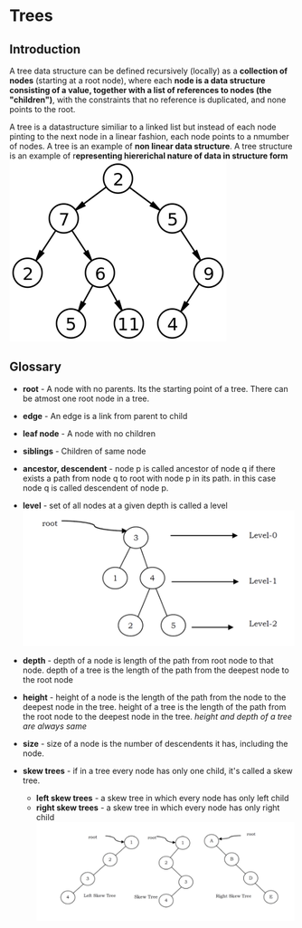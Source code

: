 # Trees
## Introduction
A tree data structure can be defined recursively (locally) as a **collection of nodes** (starting at a root node), where each **node is a data structure consisting of a value, together with a list of references to nodes (the "children")**, with the constraints that no reference is duplicated, and none points to the root.


A tree is a datastructure similiar to a linked list but instead of each node pinting to the next node in a linear fashion, each node points to a nmumber of nodes. A tree is an example of **non linear data structure**. A tree structure is an example of r**epresenting hiererichal nature of data in structure form**
![tree](/assets/tree.png)

## Glossary
- **root** - A node with no parents. Its the starting point of a tree. There can be atmost one root node in a tree.
- **edge** - An edge is a link from parent to child
- **leaf node** - A node with no children
- **siblings** - Children of same node
- **ancestor, descendent** - node p is called ancestor of node q if there exists a path from node q to root with node p in its path. in this case node q is called descendent of node p.  
- **level** - set of all nodes at a given depth is called a level
![Screen Shot 2018-06-02 at 12.35.26 AM](/assets/Screen%20Shot%202018-06-02%20at%2012.35.26%20AM.png)

- **depth** - depth of a node is length of the path from root node to that node. depth of a tree is the length of the path from the deepest node to the root node
- **height** - height of a node is the length of the path from the node to the deepest node in the tree. height of a tree is the length of the path from the root node to the deepest node in the tree.
    *height and depth of a tree are always same*
- **size** - size of a node is the number of descendents it has, including the node.
- **skew trees** - if in a tree every node has only one child, it's called a skew tree.
  - **left skew trees** - a skew tree in which every node has only left child
  - **right skew trees** - a skew tree in which every node has only right child
![Screen Shot 2018-06-02 at 12.44.31 AM](/assets/Screen%20Shot%202018-06-02%20at%2012.44.31%20AM.png)